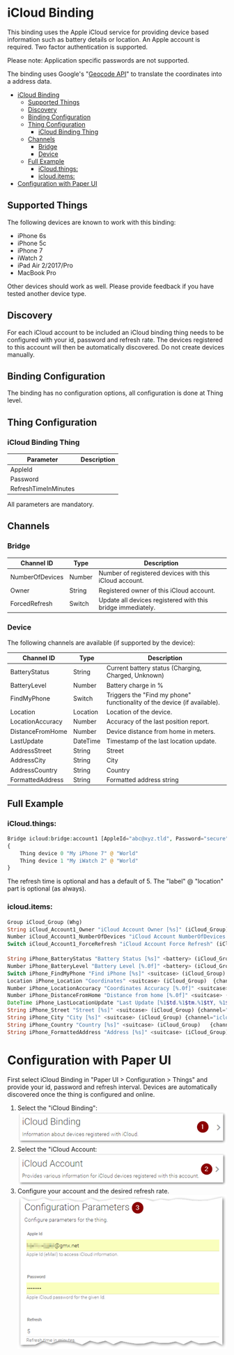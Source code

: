 # iCloud Binding

This binding uses the Apple iCloud service for providing device based information such as battery details or location.
An Apple account is required. Two factor authentication is supported.

Please note: Application specific passwords are not supported.

The binding uses Google's "[Geocode API](https://developers.google.com/maps/documentation/geocoding/)" to translate the coordinates into a address data.

<!-- TOC -->

- [iCloud Binding](#icloud-binding)
    - [Supported Things](#supported-things)
    - [Discovery](#discovery)
    - [Binding Configuration](#binding-configuration)
    - [Thing Configuration](#thing-configuration)
        - [iCloud Binding Thing](#icloud-binding-thing)
    - [Channels](#channels)
        - [Bridge](#bridge)
        - [Device](#device)
    - [Full Example](#full-example)
        - [iCloud.things:](#icloudthings)
        - [icloud.items:](#iclouditems)
- [Configuration with Paper UI](#configuration-with-paper-ui)

<!-- /TOC -->

## Supported Things

The following devices are known to work with this binding:

* iPhone 6s
* iPhone 5c
* iPhone 7
* iWatch 2
* iPad Air 2/2017/Pro
* MacBook Pro

Other devices should work as well. Please provide feedback if you have tested another device type. 

## Discovery

For each iCloud account to be included an iCloud binding thing needs to be configured with your id, password and refresh rate. The devices registered to this account will then be automatically discovered. Do not create devices manually.

## Binding Configuration

The binding has no configuration options, all configuration is done at Thing level.

## Thing Configuration

### iCloud Binding Thing

<!-- http://www.tablesgenerator.com/markdown_tables -->

| Parameter            | Description |
|----------------------|-------------|
| AppleId              |             |
| Password             |             |
| RefreshTimeInMinutes |             |

All parameters are mandatory.

## Channels

### Bridge

| Channel ID       | Type     | Description                                                              |
|------------------|----------|--------------------------------------------------------------------------|
| NumberOfDevices  | Number   | Number of registered devices with this iCloud account.                   |
| Owner            | String   | Registered owner of this iCloud account.                                 |
| ForcedRefresh    | Switch   | Update all devices registered with this bridge immediately.              |

### Device

The following channels are available (if supported by the device):

<!-- http://www.tablesgenerator.com/markdown_tables -->

| Channel ID       | Type     | Description                                                              |
|------------------|----------|--------------------------------------------------------------------------|
| BatteryStatus    | String   | Current battery status (Charging, Charged, Unknown)                      |
| BatteryLevel     | Number   | Battery charge in %                                                      |
| FindMyPhone      | Switch   | Triggers the "Find my phone" functionality of the device (if available). |
| Location         | Location | Location of the device.                                                  |
| LocationAccuracy | Number   | Accuracy of the last position report.                                    |
| DistanceFromHome | Number   | Device distance from home in meters.                                     |
| LastUpdate       | DateTime | Timestamp of the last location update.                                   |
| AddressStreet    | String   | Street                                                                   |
| AddressCity      | String   | City                                                                     |
| AddressCountry   | String   | Country                                                                  |
| FormattedAddress | String   | Formatted address string                                                 |

## Full Example

### iCloud.things:

```php
Bridge icloud:bridge:account1 [AppleId="abc@xyz.tld", Password="secure", RefreshTimeInMinutes=10]
{
    Thing device 0 "My iPhone 7" @ "World"
    Thing device 1 "My iWatch 2" @ "World"
}
```
The refresh time is optional and has a default of 5. The "label" @ "location" part is optional (as always).

### icloud.items:

```php
Group iCloud_Group (Whg)
String iCloud_Account1_Owner "iCloud Account Owner [%s]" (iCloud_Group) {channel="icloud:bridge:account1:Owner"}
Number iCloud_Account1_NumberOfDevices "iCloud Account NumberOfDevices [%d]" (iCloud_Group) {channel="icloud:bridge:account1:NumberOfDevices"}
Switch iCloud_Account1_ForceRefresh "iCloud Account Force Refresh" (iCloud_Group) {channel="icloud:bridge:account1:ForcedRefresh"}

String iPhone_BatteryStatus "Battery Status [%s]" <battery> (iCloud_Group)  {channel="icloud:device:account1:0:BatteryStatus"}
Number iPhone_BatteryLevel "Battery Level [%.0f]" <battery> (iCloud_Group) {channel="icloud:device:account1:0:BatteryLevel"}
Switch iPhone_FindMyPhone "Find iPhone [%s]" <suitcase> (iCloud_Group) {channel="icloud:device:account1:0:FindMyPhone"}
Location iPhone_Location "Coordinates" <suitcase> (iCloud_Group)  {channel="icloud:device:account1:0:Location"}
Number iPhone_LocationAccuracy "Coordinates Accuracy [%.0f]" <suitcase> (iCloud_Group){channel="icloud:device:account1:0:LocationAccuracy"}
Number iPhone_DistanceFromHome "Distance from home [%.0f]" <suitcase> (iCloud_Group){channel="icloud:device:account1:0:DistanceFromHome"}
DateTime iPhone_LastLocationUpdate "Last Update [%1$td.%1$tm.%1$tY, %1$tH:%1$tM]" <suitcase> (iCloud_Group) {channel="icloud:device:account1:0:LastUpdate"}
String iPhone_Street "Street [%s]" <suitcase> (iCloud_Group) {channel="icloud:device:account1:0:AddressStreet"}
String iPhone_City "City [%s]" <suitcase> (iCloud_Group) {channel="icloud:device:account1:0:AddressCity"}
String iPhone_Country "Country [%s]" <suitcase> (iCloud_Group)   {channel="icloud:device:account1:0:AddressCountry"}
String iPhone_FormattedAddress "Address [%s]" <suitcase> (iCloud_Group) {channel="icloud:device:account1:0:FormattedAddress"}
```

# Configuration with Paper UI 

First select iCloud Binding in "Paper UI > Configuration > Things" and provide your id, password and refresh interval. Devices are automatically discovered once the thing is configured and online.

1.  Select the "iCloud Binding": ![Select binding](./doc/Config_1.png "Step 1")
2.  Select the "iCloud Account: ![Select bridge](./doc/Config_2.png "Step 2") 
3.  Configure your account and the desired refresh rate. ![Configure](./doc/Config_3.png "Step 3") 
